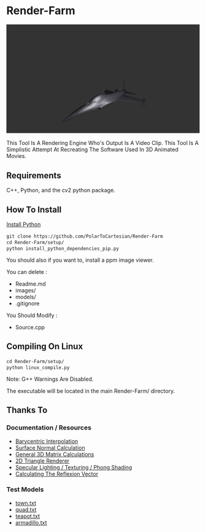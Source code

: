 # Render-Farm

![Presentation Image](images/example.png)

This Tool Is A Rendering Engine Who's Output Is A Video Clip. This Tool Is A Simplistic Attempt At Recreating The Software Used In 3D Animated Movies.

## Requirements

C++, Python, and the cv2 python package.

## How To Install

[Install Python](https://www.python.org/downloads/)

```
git clone https://github.com/PolarToCartesian/Render-Farm
cd Render-Farm/setup/
python install_python_dependencies_pip.py
```

You should also if you want to, install a ppm image viewer.

You can delete :

+ Readme.md
+ images/
+ models/
+ .gitignore

You Should Modify :

+ Source.cpp

## Compiling On Linux

```
cd Render-Farm/setup/
python linux_compile.py
```

Note: G++ Warnings Are Disabled.

The executable will be located in the main Render-Farm/ directory.

## Thanks To

### Documentation / Resources

+ [Barycentric Interpolation](https://codeplea.com/triangular-interpolation)
+ [Surface Normal Calculation](https://www.khronos.org/opengl/wiki/Calculating_a_Surface_Normal)
+ [General 3D Matrix Calculations](https://www.youtube.com/playlist?list=PLRIWtICgwaX0u7Rf9zkZhLoLuZVfUksDP)
+ [2D Triangle Renderer](https://github.com/ssloy/tinyrenderer/wiki/Lesson-2:-Triangle-rasterization-and-back-face-culling)
+ [Specular Lighting / Texturing / Phong Shading](https://www.youtube.com/watch?v=Is6D5rnWEvs&list=PL_w_qWAQZtAZhtzPI5pkAtcUVgmzdAP8g&index=11&t=1512s)
+ [Calculating The Reflexion Vector](https://math.stackexchange.com/questions/13261/how-to-get-a-reflection-vector)

### Test Models

+ [town.txt](https://free3d.com/3d-model/environment-23742.html)
+ [quad.txt](https://github.com/triplepointfive/ogldev/blob/master/Content/quad.obj)
+ [teapot.txt](https://graphics.stanford.edu/courses/cs148-10-summer/as3/code/as3/teapot.obj)
+ [armadillo.txt](http://www.prinmath.com/csci5229/OBJ/index.html)